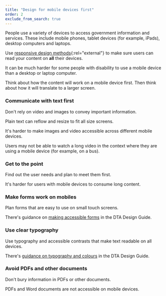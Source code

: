 ```yaml
---
title: "Design for mobile devices first"
order: 2
exclude_from_search: true
---
```


People use a variety of devices to access government information and services. These include mobile phones, tablet devices (for example, iPads), desktop computers and laptops.

Use [responsive design methods](https://www.dta.gov.au/standard/6-consistent-and-responsive/){:rel="external"} to make sure users can read your content on **all** their devices.

It can be much harder for some people with disability to use a mobile device than a desktop or laptop computer.

Think about how the content will work on a mobile device first. Then think about how it will translate to a larger screen.

### Communicate with text first

Don't rely on video and images to convey important information.

Plain text can reflow and resize to fit all size screens.

It's harder to make images and video accessible across different mobile devices.

Users may not be able to watch a long video in the context where they are using a mobile device (for example, on a bus).

### Get to the point

Find out the user needs and plan to meet them first.

It's harder for users with mobile devices to consume long content.

### Make forms work on mobiles

Plan forms that are easy to use on small touch screens.

There's guidance on [making accessible forms](http://guides.service.gov.au/design-guide/components/forms-buttons/) in the DTA Design Guide.

### Use clear typography

Use typography and accessible contrasts that make text readable on all devices.

There's [guidance on typography and colours](http://guides.service.gov.au/design-guide/foundations/) in the DTA Design Guide.

### Avoid PDFs and other documents

Don't bury information in PDFs or other documents.

PDFs and Word documents are not accessible on mobile devices.
